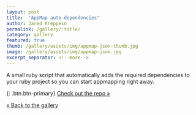 ```yaml
---
layout: post
title:  "AppMap auto-dependencies"
author: Jared Kreppein
permalink: /gallery/:title/
category: gallery
featured: true
thumb: /gallery/assets/img/appmap-json-thumb.jpg
image: /gallery/assets/img/appmap-json.jpg
excerpt_separator: <!--more-->
---
```

A small ruby script that automatically adds the required dependencies to your ruby project so you can start appmapping right away.
<!--more-->

{: .btn.btn-primary}
[Check out the repo &raquo;](https://github.com/jaredKreppein/appmap_auto_dependencies)

[&laquo; Back to the gallery](/gallery)
